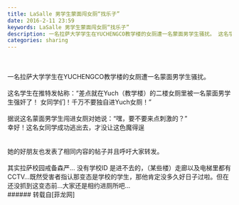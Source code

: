 ```yaml
---
title: LaSalle 男学生蒙面闯女厕“找乐子”
date: 2016-2-11 23:59
keywords: LaSalle 男学生蒙面闯女厕“找乐子”
description: 一名拉萨大学学生在YUCHENGCO教学楼的女厕遭一名蒙面男学生骚扰。 这名学生在推特发帖称：“差点就在Yuch（教学楼）的二楼女厕里被一名蒙面男学生强奸了！ 女同学们！千万不要独自进Yuch女厕！” 据说这名蒙面男学生闯进女厕对她说：“嘿，要不要来点刺激的？”  幸好！这名女同学成功逃出去，才没让这色魔得逞她的好朋友也发表了相同内容的帖子并且呼吁大家转发。其实拉萨校园戒备森严… 没有学校ID 是进不去的，（某些楼）走廊以及电梯里都有CCTV…既然受害者指认那变态是学校的学生，那他肯定没多久好日子过啦。但在还没抓到这变态前…大家还是相约进厕所吧…  
categories: sharing
---
```

<td class="t_f" id="postmessage_283736">

<br/>
<br/>
一名拉萨大学学生在YUCHENGCO教学楼的女厕遭一名蒙面男学生骚扰。 <br/>
<br/>
这名学生在推特发帖称：“差点就在Yuch（教学楼）的二楼女厕里被一名蒙面男学生强奸了！ 女同学们！千万不要独自进Yuch女厕！” <img alt="" border="0" class="zoom" data-cf-modified-ce62e9bb76b0c0fce9d7103b-="" file="http://www.flw.ph//mobcent//app/data/phiz/default/13.png" id="aimg_vXIHX" lazyloadthumb="1" onclick="" onmouseover="" src="http://www.flw.ph//mobcent//app/data/phiz/default/13.png"/><br/>
<br/>
据说这名蒙面男学生闯进女厕对她说：“嘿，要不要来点刺激的？<img alt="" border="0" class="zoom" data-cf-modified-ce62e9bb76b0c0fce9d7103b-="" file="http://www.flw.ph//mobcent//app/data/phiz/default/15.png" id="aimg_de4ln" lazyloadthumb="1" onclick="" onmouseover="" src="http://www.flw.ph//mobcent//app/data/phiz/default/15.png"/>”  <br/>
幸好！这名女同学成功逃出去，才没让这色魔得逞<img alt="" border="0" class="zoom" data-cf-modified-ce62e9bb76b0c0fce9d7103b-="" file="http://www.flw.ph//mobcent//app/data/phiz/default/16.png" id="aimg_IBKSJ" lazyloadthumb="1" onclick="" onmouseover="" src="http://www.flw.ph//mobcent//app/data/phiz/default/16.png"/><br/>
<br/>
<br/>
她的好朋友也发表了相同内容的帖子并且呼吁大家转发。<br/>
<br/>
其实拉萨校园戒备森严… 没有学校ID 是进不去的，（某些楼）走廊以及电梯里都有CCTV…既然受害者指认那变态是学校的学生，那他肯定没多久好日子过啦。但在还没抓到这变态前…大家还是相约进厕所吧…  <br/>
<img alt="" border="0" class="zoom" data-cf-modified-ce62e9bb76b0c0fce9d7103b-="" file="http://www.flw.ph/data/appbyme/upload/image/201602/11/7CWopiR9sNf3.jpg" id="aimg_pARML" lazyloadthumb="1" onclick="" onmouseover="" src="http://www.flw.ph/data/appbyme/upload/image/201602/11/7CWopiR9sNf3.jpg"/><br/>
<img alt="" border="0" class="zoom" data-cf-modified-ce62e9bb76b0c0fce9d7103b-="" file="http://www.flw.ph/data/appbyme/upload/image/201602/11/1MKstTD6cfsK.jpg" id="aimg_M52jt" lazyloadthumb="1" onclick="" onmouseover="" src="http://www.flw.ph/data/appbyme/upload/image/201602/11/1MKstTD6cfsK.jpg"/><br/>
<img alt="" border="0" class="zoom" data-cf-modified-ce62e9bb76b0c0fce9d7103b-="" file="http://www.flw.ph/data/appbyme/upload/image/201602/11/KHHmKeTWC0WP.jpg" id="aimg_u1nUu" lazyloadthumb="1" onclick="" onmouseover="" src="http://www.flw.ph/data/appbyme/upload/image/201602/11/KHHmKeTWC0WP.jpg"/><br/>
</td>
###### 转载自[菲龙网]